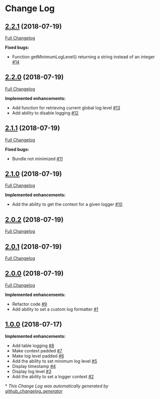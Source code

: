 # Change Log

## [2.2.1](https://github.com/kaishiyoku/js-simple-logger/tree/2.2.1) (2018-07-19)
[Full Changelog](https://github.com/kaishiyoku/js-simple-logger/compare/2.2.0...2.2.1)

**Fixed bugs:**

- Function getMinimumLogLevel\(\) returning a string instead of an integer [\#14](https://github.com/Kaishiyoku/js-simple-logger/issues/14)

## [2.2.0](https://github.com/kaishiyoku/js-simple-logger/tree/2.2.0) (2018-07-19)
[Full Changelog](https://github.com/kaishiyoku/js-simple-logger/compare/2.1.1...2.2.0)

**Implemented enhancements:**

- Add function for retrieving current global log level [\#13](https://github.com/Kaishiyoku/js-simple-logger/issues/13)
- Add ability to disable logging [\#12](https://github.com/Kaishiyoku/js-simple-logger/issues/12)

## [2.1.1](https://github.com/kaishiyoku/js-simple-logger/tree/2.1.1) (2018-07-19)
[Full Changelog](https://github.com/kaishiyoku/js-simple-logger/compare/2.1.0...2.1.1)

**Fixed bugs:**

- Bundle not minimized [\#11](https://github.com/Kaishiyoku/js-simple-logger/issues/11)

## [2.1.0](https://github.com/kaishiyoku/js-simple-logger/tree/2.1.0) (2018-07-19)
[Full Changelog](https://github.com/kaishiyoku/js-simple-logger/compare/2.0.2...2.1.0)

**Implemented enhancements:**

- Add the ability to get the context for a given logger [\#10](https://github.com/Kaishiyoku/js-simple-logger/issues/10)

## [2.0.2](https://github.com/kaishiyoku/js-simple-logger/tree/2.0.2) (2018-07-19)
[Full Changelog](https://github.com/kaishiyoku/js-simple-logger/compare/2.0.1...2.0.2)

## [2.0.1](https://github.com/kaishiyoku/js-simple-logger/tree/2.0.1) (2018-07-19)
[Full Changelog](https://github.com/kaishiyoku/js-simple-logger/compare/2.0.0...2.0.1)

## [2.0.0](https://github.com/kaishiyoku/js-simple-logger/tree/2.0.0) (2018-07-19)
[Full Changelog](https://github.com/kaishiyoku/js-simple-logger/compare/1.0.0...2.0.0)

**Implemented enhancements:**

- Refactor code [\#9](https://github.com/Kaishiyoku/js-simple-logger/issues/9)
- Add ability to set a custom log formatter [\#1](https://github.com/Kaishiyoku/js-simple-logger/issues/1)

## [1.0.0](https://github.com/kaishiyoku/js-simple-logger/tree/1.0.0) (2018-07-17)
**Implemented enhancements:**

- Add table logging [\#8](https://github.com/Kaishiyoku/js-simple-logger/issues/8)
- Make context padded [\#7](https://github.com/Kaishiyoku/js-simple-logger/issues/7)
- Make log level padded [\#6](https://github.com/Kaishiyoku/js-simple-logger/issues/6)
- Add the ability to set minimum log level [\#5](https://github.com/Kaishiyoku/js-simple-logger/issues/5)
- Display timestamp [\#4](https://github.com/Kaishiyoku/js-simple-logger/issues/4)
- Display log level [\#3](https://github.com/Kaishiyoku/js-simple-logger/issues/3)
- Add the ability to set a logger context [\#2](https://github.com/Kaishiyoku/js-simple-logger/issues/2)



\* *This Change Log was automatically generated by [github_changelog_generator](https://github.com/skywinder/Github-Changelog-Generator)*